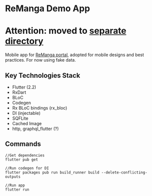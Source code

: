 # ReManga Demo App

# Attention: moved to [separate directory](https://github.com/TheLonelyAstronaut/ReManga)

Mobile app for [ReManga portal](https://remanga.org), adopted for mobile designs and best practices. For now using fake data.

## Key Technologies Stack

- Flutter (2.2)
- RxDart
- BLoC
- Codegen
- Rx BLoC bindings (rx_bloc)
- DI (injectable)
- SQFLite
- Cached Image 
- http, graphql_flutter (?)

## Commands
    //Get dependencies
    flutter pub get

    //Run codegen for DI
    flutter packages pub run build_runner build --delete-conflicting-outputs
    
    //Run app
    flutter run
